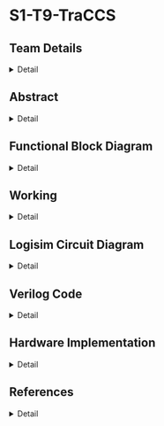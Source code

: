   # S1-T9-TraCCS

<!-- First Section -->
## Team Details
<details>
  <summary>Detail</summary>

  > Semester: 3rd Sem B. Tech. CSE

  > Section: S1

  > Team ID: T9

  > Member-1: Dhruv Sandilya, 231CS122, dhruvsandilya.231cs122@nitk.edu.in

  > Member-2: Sai Samanyu K, 231CS152, saisamanyukulakarni.231cs152@nitk.edu.in

  > Member-3: Vrishank Honnavalli, 231CS165, vrishanksh.231cs165@nitk.edu.in
</details>

<!-- Second Section -->
## Abstract
<details>
  <summary>Detail</summary>
  
>1. Motivation: In today’s world the traffic congestion problems are increasing exponentially.
Not only does this cause delays to the people driving it also delays the pedestrians and also
puts their safety at risk trying to navigate the busy intersections. It is imperative to have
a model that controls the traffic flow to ensure a safe and smooth transit for all the people,
which is why we have come up with TraCCS (Traffic Control and Coordination System).
>2. Problem Statement: The fixed-timing signals used today fail to adapt to fluctuating traffic
volumes throughout the day, leading to bottlenecks at busy intersections. In this project we
are going to implement a traffic light controller that controls crossroads consisting of a main
road (East-West) and an intersecting side road (North-South).
>3. Features:
>
>>• Adaptive Signal Control: Manually adjusting traffic light timings based on real-time
traffic conditions. This reduces wait times, prevents congestion, and optimizes traffic
flow.
>>
>>• Energy Efficiency: Integration of the the traffic light control system with clean, renew-
able solar energy to power the LED’s during daytime with a backup power source.
</details>

## Functional Block Diagram
<details>
  <summary>Detail</summary>
  

<img width="322" alt="S1-T9-TraCCS drawio" src="https://github.com/user-attachments/assets/d0bde9d9-4529-44f8-8c50-f18416734141">
</details>

<!-- Third Section -->
## Working
<details>
  <summary>Detail</summary>

  > The 4-way traffic light controller operates in a cyclic sequence to manage traffic for both North-South (NS) and East-West (EW) directions, adjusting the green light duration based on traffic conditions.

>>Reset: The system starts by resetting, ensuring all lights are in their initial states—NS or EW red.

>>Traffic Condition Detection: Based on the inputs for traffic conditions (low, moderate, high) for both NS and EW, the system determines the duration of the green light for each direction. There are nine possible combinations of traffic, from low-low to high-high.

>>NS Green: The NS traffic light turns green for a duration corresponding to the traffic (7 units for low, 14 for moderate, and 21 for high). The EW light remains red during this period.

>>NS Yellow: After the green light, NS turns yellow for 1 unit of time.

>>EW Green: Next, the EW light turns green, with a duration based on the EW traffic condition, while NS remains red.

>>EW Yellow: The EW light turns yellow for 1 unit before switching back to red.

>>Cycle Repeats: The process repeats, adjusting the green light duration for each direction according to the real-time traffic conditions.

>>NOTE : For an invalid input we feeded the system to take the M-M, Moderate-Moderate Value of Traffic.
>><img width="306" alt="s1-traccs-func" src="https://github.com/user-attachments/assets/d137744e-9d2f-4cc5-9257-482aa620f9f9">
</details>

<!-- Fourth Section -->
## Logisim Circuit Diagram
<details>
  <summary>Detail</summary>
  <details>
  <summary>TraCCS Main Circuit Module</summary>

  > ![MAIN](https://github.com/user-attachments/assets/3f7d2c50-fc73-4be7-aa55-b65db5513329)
</details>
<details>
  <summary>Sub-Modules of TraCCS</summary>
<details>
  <summary>Low traffic-Low traffic Module</summary>

  > ![low-low](https://github.com/user-attachments/assets/7e7a4ce4-b692-4e2d-b4dc-f478c0dfee2f)
</details>
<details>
  <summary>Low traffic-Moderate traffic Module</summary>

  > ![low mod](https://github.com/user-attachments/assets/c91771e5-921c-4766-aeb0-0385b18526e9)
</details>
<details>
  <summary>Low traffic-High traffic Module</summary>

  > ![low high](https://github.com/user-attachments/assets/505beb3d-dbd8-4662-af7b-6ab8073bca21)
</details>
<details>
  <summary>Moderate traffic-Low traffic Module</summary>

  > ![mod low](https://github.com/user-attachments/assets/6fda2c38-1cc5-4e33-8574-ba02887d9e18)
</details>
<details>
  <summary>Moderate traffic-Moderate traffic Module</summary>

  > ![mod-mod](https://github.com/user-attachments/assets/8508e5e6-9be2-4f6d-92fb-802988d1a3e4)
</details>
<details>
  <summary>Moderate traffic-High traffic Module</summary>

  > ![mod high](https://github.com/user-attachments/assets/e7f8340a-4802-4d41-9e74-507d1b16b459)
</details>
<details>
  <summary>High traffic-Low traffic Module</summary>

  > ![high low](https://github.com/user-attachments/assets/8974006f-f2fd-4d94-9a33-8c946101d428)
</details>
<details>
  <summary>High traffic-Moderate traffic Module</summary>

  > ![high mod](https://github.com/user-attachments/assets/e4ddd57a-2c44-4852-9863-58a622dcd5b7)
</details>
<details>
  <summary>High traffic-High traffic Module</summary>

  > ![high-high](https://github.com/user-attachments/assets/02c1dd60-a5e8-46cd-a522-420773413ea7)
</details>
<details>
  <summary>Traffic Selector Module</summary>

  > ![traffic selector](https://github.com/user-attachments/assets/9973aa5c-8b99-4c18-9d92-50003fd2a39f)
</details>
</details>
</details>

<!-- Fifth Section -->
## Verilog Code
<details>
  <summary>Detail</summary>
```verilog
  
      //BEHAVIORAL
      module traffic_light_controller(
      input wire clk,  // Clock input
      input wire rst,  // Reset input
      input wire [1:0] traffic_NS,  // Traffic condition for North-South (00 = low, 01 = moderate, 10 = high)
      input wire [1:0] traffic_EW,  // Traffic condition for East-West (00 = low, 01 = moderate, 10 = high)
      output reg [1:0] NS_light,    // 2-bit light for North-South (00 = red, 01 = yellow, 10 = green)
      output reg [1:0] EW_light     // 2-bit light for East-West (00 = red, 01 = yellow, 10 = green)
      );

      // Traffic conditions
      localparam LOW = 2'b00;
      localparam MODERATE = 2'b01;
      localparam HIGH = 2'b10;

      // Timing parameters (assuming units of time as clock cycles)
      localparam LOW_GREEN = 7;
      localparam MOD_GREEN = 14;
      localparam HIGH_GREEN = 21;
      localparam YELLOW_TIME = 1;

      // State definitions
      localparam RED = 2'b00;
      localparam YELLOW = 2'b01;
      localparam GREEN = 2'b10;

      reg [4:0] counter;  // Counter to manage timing
      reg [1:0] state;  // 00 = NS green, EW red; 01 = NS yellow, EW red; 10 = NS red, EW green; 11 = NS red, EW yellow
  
      always @(posedge clk or posedge rst) begin
        if (rst) begin
            // Reset the system
            counter <= 0;
            state <= 2'b00;
            NS_light <= GREEN;
            EW_light <= RED;
        end else begin
            case (state)
            2'b00: begin  // NS green, EW red
                case (traffic_NS)
                    LOW: if (counter < LOW_GREEN) counter <= counter + 1;
                    MODERATE: if (counter < MOD_GREEN) counter <= counter + 1;
                    HIGH: if (counter < HIGH_GREEN) counter <= counter + 1;
                endcase
                if ((traffic_NS == LOW && counter == LOW_GREEN) ||
                    (traffic_NS == MODERATE && counter == MOD_GREEN) ||
                    (traffic_NS == HIGH && counter == HIGH_GREEN)) begin
                    NS_light <= YELLOW;  // Transition to yellow
                    EW_light <= RED;
                    counter <= 0;
                    state <= 2'b01;
                end
            end
            
            2'b01: begin  // NS yellow, EW red
                if (counter < YELLOW_TIME) counter <= counter + 1;
                else begin
                    NS_light <= RED;
                    EW_light <= GREEN;
                    counter <= 0;
                    state <= 2'b10;
                end
            end
            
            2'b10: begin  // NS red, EW green
                case (traffic_EW)
                    LOW: if (counter < LOW_GREEN) counter <= counter + 1;
                    MODERATE: if (counter < MOD_GREEN) counter <= counter + 1;
                    HIGH: if (counter < HIGH_GREEN) counter <= counter + 1;
                endcase
                if ((traffic_EW == LOW && counter == LOW_GREEN) ||
                    (traffic_EW == MODERATE && counter == MOD_GREEN) ||
                    (traffic_EW == HIGH && counter == HIGH_GREEN)) begin
                    EW_light <= YELLOW;  // Transition to yellow
                    counter <= 0;
                    state <= 2'b11;
                end
            end
            
            2'b11: begin  // NS red, EW yellow
                if (counter < YELLOW_TIME) counter <= counter + 1;
                else begin
                    EW_light <= RED;
                    NS_light <= GREEN;
                    counter <= 0;
                    state <= 2'b00;
                end
            end
        endcase
    end
    end

    endmodule
    
```
```verilog
    //TESTBENCH
    module traffic_light_tb();

    // Testbench signals
    reg clk;
    reg rst;
    reg [1:0] traffic_NS;  // Traffic condition for North-South
    reg [1:0] traffic_EW;  // Traffic condition for East-West
    wire [1:0] NS_light;   // Output light for North-South
    wire [1:0] EW_light;   // Output light for East-West

    // Instantiate the traffic light controller module
    traffic_light_controller uut (
    .clk(clk),
    .rst(rst),
    .traffic_NS(traffic_NS),
    .traffic_EW(traffic_EW),
    .NS_light(NS_light),
    .EW_light(EW_light)
    );

    always begin
    clk=0;
    
    forever #5 clk = ~clk;
    end

    initial begin
    rst = 1;
    #10 rst = 0; 

    // Test Case 1: Low Traffic on both North-South and East-West
    traffic_NS = 2'b00; 
    traffic_EW = 2'b00;  // Both Low
    #200;

    // Test Case 2: Moderate Traffic on North-South, Low Traffic on East-West
    traffic_NS = 2'b01; 
    traffic_EW = 2'b00;  // NS Moderate, EW Low
    #200;

    // Test Case 3: High Traffic on North-South, Low Traffic on East-West
    traffic_NS = 2'b10; 
    traffic_EW = 2'b00;  // NS High, EW Low
    #300;

    // Test Case 4: Low Traffic on North-South, Moderate Traffic on East-West
    traffic_NS = 2'b00; 
    traffic_EW = 2'b01;  // NS Low, EW Moderate
    #200;
    // Test Case 5: Low Traffic on North-South, High Traffic on East-West
    traffic_NS = 2'b00;
    traffic_EW = 2'b10;  // NS Low, EW High
    #300;

    // Test Case 6: High Traffic on both North-South and East-West
    traffic_NS = 2'b10; 
    traffic_EW = 2'b10;  // Both High
    #400;

    // Test Case 7: Moderate Traffic on both North-South and East-West
    traffic_NS = 2'b01; 
    traffic_EW = 2'b01;  // Both Moderate
    #300;

    // Test Case 8: Reset the system and restart
    rst = 1;  // Activate reset
    #10 rst = 0;  // Release reset
    traffic_NS = 2'b00; 
    traffic_EW = 2'b00;  // Restart with low traffic
    #200;


    $stop;  // End simulation
    end

    initial begin
    $monitor("At time %t: NS_light = %b, EW_light = %b, traffic_NS = %b, traffic_EW = %b", 
             $time, NS_light, EW_light, traffic_NS, traffic_EW);
    end

    endmodule
```

```verilog
    //GATE LEVEL
    module Traffic_Selector(
    input NS1, NS2, EW1, EW2,   // Inputs corresponding to the traffic signals
    output O1, O2, O3, O4, O5, O6, O7, O8, O9  // Outputs based on the logic given
    );

    // Inverters for the inputs
    wire NS1_n, NS2_n, EW1_n, EW2_n;
    not (NS1_n, NS1);
    not (NS2_n, NS2);
    not (EW1_n, EW1);
    not (EW2_n, EW2);

    // O1 = NS1'NS2'EW1'EW2'
    and (O1, NS1_n, NS2_n, EW1_n, EW2_n);

    // O2 = NS1'NS2'EW1'EW2
    and (O2, NS1_n, NS2_n, EW1_n, EW2);

    // O3 = NS1'NS2EW1'EW2'
    and (O3, NS1_n, NS2_n, EW1, EW2_n);

    // O4 = NS1'EW1'EW2'
    and (O4, NS1_n, EW1_n, EW2_n);

    // O5 = EW1EW2 + EW1NS2 + NS1NS2
    wire EW1_EW2, EW1_NS2, NS1_NS2;
    and (EW1_EW2, EW1, EW2);
    and (EW1_NS2, EW1, NS2);
    and (NS1_NS2, NS1, NS2);
    or (O5, EW1_EW2, EW1_NS2, NS1_NS2);

    // O6 = NS1'EW1EW2'
    and (O6, NS1_n, EW1, EW2_n);

    // O7 = NS1NS2'EW1'EW2'
    and (O7, NS1, NS2_n, EW1_n, EW2_n);

    // O8 = NS1NS2'EW1'EW2
    and (O8, NS1, NS2_n, EW1_n, EW2);

    // O9 = NS1NS2EW1EW2'
    and (O9, NS1, NS2, EW1, EW2_n);
  
    endmodule

    module Enable_and_UpDown (
    input rst,      // Reset signal (0 or 1)
    input O1, O2, O3, O4, O5, O6, O7, O8, O9,  // Inputs O1 to O9
    output R1, R2, R3, R4, R5, R6, R7, R8, R9 // Outputs R1 to R9
    );

    // XOR gates for each Ri = xor(rst, Oi)
    xor (R1, rst, O1);  // R1 = rst XOR O1
    xor (R2, rst, O2);  // R2 = rst XOR O2
    xor (R3, rst, O3);  // R3 = rst XOR O3
    xor (R4, rst, O4);  // R4 = rst XOR O4
    xor (R5, rst, O5);  // R5 = rst XOR O5
    xor (R6, rst, O6);  // R6 = rst XOR O6
    xor (R7, rst, O7);  // R7 = rst XOR O7
    xor (R8, rst, O8);  // R8 = rst XOR O8
    xor (R9, rst, O9);  // R9 = rst XOR O9

    endmodule
    module UpDownCounter (
    input clk,         // Clock signal
    input rst,         // Reset signal
    input enable,      // Enable signal (counting only when enable is high)
    input up_down,     // Up/Down control (1 = count up, 0 = count down)
    output A, B, C, D, E, F  // 6-bit output (A is MSB, F is LSB)
    );
    // Internal wires for flip-flop outputs and logic
    wire qA, qB, qC, qD, qE, qF; // Flip-flop outputs
    wire dA, dB, dC, dD, dE, dF; // D inputs for flip-flops
    wire not_up_down;  // Inverted up_down signal
    wire and_enable_up, and_enable_down;  // AND gates for enable and up/down control

    // Invert up_down signal
    not(not_up_down, up_down);

    // A bit (MSB)
    xor(dA, qA, (enable & up_down));  // T-flip flop behavior using XOR for counting
    dff ffA(.clk(clk), .rst(rst), .d(dA), .q(qA));
    
    // B bit
    wire andAB;
    and(andAB, qA, enable);  // Toggle when A flips
    xor(dB, qB, (andAB & up_down));  // T-flip flop with enable and up/down
    dff ffB(.clk(clk), .rst(rst), .d(dB), .q(qB));
    
    // C bit
    wire andBC;
    and(andBC, qA, qB, enable);  // Toggle when both A and B flip
    xor(dC, qC, (andBC & up_down));  // T-flip flop with enable and up/down
    dff ffC(.clk(clk), .rst(rst), .d(dC), .q(qC));
    
    // D bit
    wire andCD;
    and(andCD, qA, qB, qC, enable);  // Toggle when A, B, and C flip
    xor(dD, qD, (andCD & up_down));  // T-flip flop with enable and up/down
    dff ffD(.clk(clk), .rst(rst), .d(dD), .q(qD));
    
    // E bit
    wire andDE;
    and(andDE, qA, qB, qC, qD, enable);  // Toggle when A, B, C, and D flip
    xor(dE, qE, (andDE & up_down));  // T-flip flop with enable and up/down
    dff ffE(.clk(clk), .rst(rst), .d(dE), .q(qE));
    
    // F bit (LSB)
    wire andEF;
    and(andEF, qA, qB, qC, qD, qE, enable);  // Toggle when A, B, C, D, and E flip
    xor(dF, qF, (andEF & up_down));  // T-flip flop with enable and up/down
    dff ffF(.clk(clk), .rst(rst), .d(dF), .q(qF));

    // Output assignment
    assign A = qA;
    assign B = qB;
    assign C = qC;
    assign D = qD;
    assign E = qE;
    assign F = qF;

    endmodule
    module UpDownCounter4bit (
    input clk,          // Clock signal
    input rst,          // Reset signal (active high)
    input enable,       // Enable signal (when 1, counting is enabled)
    input up_down,      // Up/Down control (1 = Up, 0 = Down)
    output A, B, C, D   // 4-bit output (A is MSB, D is LSB)
    );

    wire qA, qB, qC, qD;    // Outputs of flip-flops
    wire dA, dB, dC, dD;    // D inputs for the flip-flops
    wire tA, tB, tC, tD;    // T inputs for toggling the counter
    wire not_up_down;        // Inverted up_down signal
    wire and_enable_tA, and_enable_tB, and_enable_tC, and_enable_tD; // AND gates for enable and T-flip control

    // Invert up_down signal
    not(not_up_down, up_down);

    // T-Flip Flop logic using XOR gates for Up/Down control
    // If up_down = 1, the counter counts up, otherwise it counts down.

    // Flip-flop for A (MSB)
    xor(tA, qA, up_down);             // Toggle A based on up_down signal
    and(and_enable_tA, enable, tA);   // Enable control for flip-flop A
    xor(dA, qA, and_enable_tA);       // D input for flip-flop A
    dff ffA(.clk(clk), .rst(rst), .d(dA), .q(qA));

    // Flip-flop for B
    xor(tB, qB, qA);                  // T-flip flop toggling based on previous bit (A)
    xor(tB_up, tB, up_down);          // XOR for up/down control
    and(and_enable_tB, enable, tB_up);
    xor(dB, qB, and_enable_tB);
    dff ffB(.clk(clk), .rst(rst), .d(dB), .q(qB));

    // Flip-flop for C
    xor(tC, qC, qB);                  // T-flip flop toggling based on previous bit (B)
    xor(tC_up, tC, up_down);
    and(and_enable_tC, enable, tC_up);
    xor(dC, qC, and_enable_tC);
    dff ffC(.clk(clk), .rst(rst), .d(dC), .q(qC));

    // Flip-flop for D (LSB)
    xor(tD, qD, qC);                  // T-flip flop toggling based on previous bit (C)
    xor(tD_up, tD, up_down);
    and(and_enable_tD, enable, tD_up);
    xor(dD, qD, and_enable_tD);
    dff ffD(.clk(clk), .rst(rst), .d(dD), .q(qD));

    // Output assignment
    assign A = qA;
    assign B = qB;
    assign C = qC;
    assign D = qD;

    endmodule
    module UpDownCounter5bit (
    input clk,          // Clock signal
    input rst,          // Reset signal (active high)
    input enable,       // Enable signal (when 1, counting is enabled)
    input up_down,      // Up/Down control (1 = Up, 0 = Down)
    output A, B, C, D, E  // 5-bit output (A is MSB, E is LSB)
    );

    wire qA, qB, qC, qD, qE;  // Outputs of flip-flops
    wire dA, dB, dC, dD, dE;  // D inputs for the flip-flops
    wire tA, tB, tC, tD, tE;  // T inputs for toggling the counter
    wire not_up_down;          // Inverted up_down signal
    wire and_enable_tA, and_enable_tB, and_enable_tC, and_enable_tD, and_enable_tE; // AND gates for enable and T-flip          control

    // Invert up_down signal
    not(not_up_down, up_down);

    // T-Flip Flop logic using XOR gates for Up/Down control
    // If up_down = 1, the counter counts up, otherwise it counts down.

    // Flip-flop for A (MSB)
    xor(tA, qA, up_down);             // Toggle A based on up_down signal
    and(and_enable_tA, enable, tA);   // Enable control for flip-flop A
    xor(dA, qA, and_enable_tA);       // D input for flip-flop A
    dff ffA(.clk(clk), .rst(rst), .d(dA), .q(qA));

    // Flip-flop for B
    xor(tB, qB, qA);                  // T-flip flop toggling based on previous bit (A)
    xor(tB_up, tB, up_down);          // XOR for up/down control
    and(and_enable_tB, enable, tB_up);
    xor(dB, qB, and_enable_tB);
    dff ffB(.clk(clk), .rst(rst), .d(dB), .q(qB));

    // Flip-flop for C
    xor(tC, qC, qB);                  // T-flip flop toggling based on previous bit (B)
    xor(tC_up, tC, up_down);
    and(and_enable_tC, enable, tC_up);
    xor(dC, qC, and_enable_tC);
    dff ffC(.clk(clk), .rst(rst), .d(dC), .q(qC));

    // Flip-flop for D
    xor(tD, qD, qC);                  // T-flip flop toggling based on previous bit (C)
    xor(tD_up, tD, up_down);
    and(and_enable_tD, enable, tD_up);
    xor(dD, qD, and_enable_tD);
    dff ffD(.clk(clk), .rst(rst), .d(dD), .q(qD));

    // Flip-flop for E (LSB)
    xor(tE, qE, qD);                  // T-flip flop toggling based on previous bit (D)
    xor(tE_up, tE, up_down);
    and(and_enable_tE, enable, tE_up);
    xor(dE, qE, and_enable_tE);
    dff ffE(.clk(clk), .rst(rst), .d(dE), .q(qE));

    // Output assignment
    assign A = qA;
    assign B = qB;
    assign C = qC;
    assign D = qD;
    assign E = qE;

    endmodule

    // D Flip-Flop module with asynchronous reset
    module dff (
    input clk,      // Clock signal
    input rst,      // Reset signal
    input d,        // Data input
    output reg q    // Output of flip-flop
    );
    always @(posedge clk or posedge rst) begin
        if (rst)
            q <= 1'b0;  // Reset the flip-flop output to 0
        else
            q <= d;     // Set the output to input data (D flip-flop behavior)
      end
    endmodule
    //1)LOW-LOW
    module low_low(
    input A,
    input B,
    input C,
    input D,
    output N1,
    output N0,
    output W1,
    output W0
    );

    // Intermediate wires for gates
    wire B_or_C_or_D;
    wire notB, notC, notD;
    
    // Calculate (B + C + D)
    or or1 (B_or_C_or_D, B, C, D);
    
    // Calculate NOTs for B, C, and D
    not not1 (notB, B);
    not not2 (notC, C);
    not not3 (notD, D);
    
    // Calculate N1
    and and1 (tempN1, A, B_or_C_or_D);
    not not4 (N1, tempN1);
    
    // Calculate N0
    and and2 (N0, notB, notC, notD);
    not not5 (N0, N0); // Invert the output for N0
    
    // Calculate W1
    and and3 (W1, A, B_or_C_or_D);
    
    // Calculate W0 (same as N0 in this case)
    and and4 (W0, notB, notC, notD);
    not not6 (W0, W0); // Invert the output for W0
    endmodule


    //2)LOW-MODERATE
    module low_mod(
    input A,
    input B,
    input C,
    input D,
    input E,
    input F,
    output W1,  // East-West light (formerly N1)
    output W0,  // East-West light (formerly N0)
    output N1,  // North-South light (formerly W1)
    output N0   // North-South light (formerly W0)
    );
    // Intermediate signals
    wire notA;
    wire notB;
    wire notC;
    wire notD;
    wire notE;
    wire or1;

    // Logic for East-West light (originally for North-South)
    not (notA, A);
    or (or1, B, C, D, E);
    and (W1, notA, or1);  // Now W1 corresponds to N1
    not (notB, B);
    not (notC, C);
    not (notD, D);
    not (notE, E);
    and (W0, notB, notC, notD, notE);  // Now W0 corresponds to N0

    // Logic for North-South light (originally for East-West)
    and (N1, A, or1);  // Now N1 corresponds to W1
    and (N0, notB, notC, notD, notE);  // Now N0 corresponds to W0

    endmodule


    //3)LOW-HIGH
    module low_high(
    input wire A, B, C, D, E, F, // Inputs
    output wire N1, N0, W1, W0   // Outputs
    );

    // Internal wires
    wire not_A, not_B, not_C, not_D, not_E;
    wire or_AB, or_ACDE, or_CDE, and_N0, and_W0, and_W1_temp, and_N1_temp;

    // Negate inputs
    not U1(not_A, A);
    not U2(not_B, B);
    not U3(not_C, C);
    not U4(not_D, D);
    not U5(not_E, E);

    // W1 = (A + B)(A + C + D + E) (originally N1)
    or  U6(or_AB, A, B);              // or_AB = A + B
    or  U7(or_ACDE, A, C, D, E);      // or_ACDE = A + C + D + E
    and U8(W1, or_AB, or_ACDE);       // W1 = (A + B)(A + C + D + E)

    // W0 = ~A . ~C . ~D . ~E (originally N0)
    and U9(and_W0, not_A, not_C, not_D, not_E);
    assign W0 = and_W0;               // W0 = ~A . ~C . ~D . ~E

    // N1 = ~A . ~B(C + D + E) (originally W1)
    or  U10(or_CDE, C, D, E);         // or_CDE = C + D + E
    and U11(and_N1_temp, not_A, not_B, or_CDE); // and_N1_temp = ~A . ~B(C + D + E)
    assign N1 = and_N1_temp;          // N1 = ~A . ~B(C + D + E)

    // N0 = ~A . ~C . ~D . ~E (originally W0)
    assign N0 = and_W0;               // N0 = ~A . ~C . ~D . ~E

    endmodule


    //4)MODERATE-LOW
    module mod_low(
    input A,
    input B,
    input C,
    input D,
    input E,
    input F,
    output N1,
    output N0,
    output W1,
    output W0
    );

    // Intermediate signals
    wire notA;
    wire notB;
    wire notC;
    wire notD;
    wire notE;
    wire or1;

    // Logic for North-South light
    not (notA, A);
    or (or1, B, C, D, E);
    and (N1, notA, or1);
    not (notB, B);
    not (notC, C);
    not (notD, D);
    not (notE, E);
    and (N0, notB, notC, notD, notE);

    // Logic for East-West light
    and (W1, A, or1); // Reusing or1 for W1
    and (W0, notB, notC, notD, notE); // Reusing the same not gates

    endmodule

    //5)MODERATE-MODERATE
    module mod_mod(
    input A,
    input B,
    input C,
    input D,
    input E,
    output N1,
    output N0,
    output W1,
    output W0
    );

    // Intermediate wires
    wire B_or_C_or_D_or_E;
    wire notB, notC, notD, notE;
    wire notB_and_C_and_D_and_E;
    
    // Calculate (B + C + D + E)
    or or1 (B_or_C_or_D_or_E, B, C, D, E);
    
    // Calculate NOTs for B, C, D, and E
    not not1 (notB, B);
    not not2 (notC, C);
    not not3 (notD, D);
    not not4 (notE, E);
    
    // Calculate (~B + ~C + ~D + ~E)
    wire notB_or_notC_or_notD_or_notE;
    or or2 (notB_or_notC_or_notD_or_notE, notB, notC, notD, notE);
    
    // Calculate (B.C.D.E)
    and and1 (notB_and_C_and_D_and_E, B, C, D, E);
    
    // Calculate N1
    wire tempN1;
    and and2 (tempN1, notB_or_notC_or_notD_or_notE, B_or_C_or_D_or_E);
    not not5 (N1, tempN1);
    
    // Calculate N0
    wire tempN0;
    or or3 (tempN0, (notB & notC & notD & notE), notB_and_C_and_D_and_E);
    not not6 (N0, tempN0);
    
    // Assign W1
    assign W1 = A;
    
    // Calculate W0
    wire tempW0;
    or or4 (tempW0, (notB & notC & notD & notE), notB_and_C_and_D_and_E);
    not not7 (W0, tempW0);

    endmodule

    //6)MODERATE-HIGH
    module mod_high(
    input A, B, C, D, E, F,
    output N1, N0, W1, W0
    );
    wire notA, notB, notC, notD, notE, notF;
    wire term1, term2, term3, term4, term5, term6;
    
    not (notA, A);
    not (notB, B);
    not (notC, C);
    not (notD, D);
    not (notE, E);
    not (notF, F);

    wire T1, T2, T3, T4, T5;
    
    or (T1, A, C, D, E, F);
    or (T2, A, notC, notD, notE, notF);
    or (T3, A, notB);
    or (T4, notA, B, C, D);
    or (T5, notA, B, C, E, F);

    and (N1, T1, T2, T3, T4, T5);

    wire termAB, termAC, termADE, termADF, term5, term6;
    
    and (termAB, A, B);
    and (termAC, A, C);
    and (termADE, A, D, E);
    and (termADF, A, D, F);
    and (term5, notB, C, D, E, F);
    and (term6, notA, notB, notC, notD, notE, notF);

    or (N0, termAB, termAC, termADE, termADF, term5, term6);

    or (W1, A, B);
    assign W0 = N0;

    endmodule


    //7)HIGH-LOW
    module high_low(
    input wire A, B, C, D, E, F, // Inputs
    output wire N1, N0, W1, W0   // Outputs
    );

    // Internal wires
    wire not_A, not_B, not_C, not_D, not_E;
    wire or_AB, or_ACDE, or_CDE, and_N0, and_W0, and_W1_temp, and_N1_temp;

    // Negate inputs
    not U1(not_A, A);
    not U2(not_B, B);
    not U3(not_C, C);
    not U4(not_D, D);
    not U5(not_E, E);

    // N1 = (A + B)(A + C + D + E)
    or  U6(or_AB, A, B);              // or_AB = A + B
    or  U7(or_ACDE, A, C, D, E);      // or_ACDE = A + C + D + E
    and U8(N1, or_AB, or_ACDE);       // N1 = (A + B)(A + C + D + E)

    // N0 = ~A . ~C . ~D . ~E
    and U9(and_N0, not_A, not_C, not_D, not_E);
    assign N0 = and_N0;               // N0 = ~A . ~C . ~D . ~E

    // W1 = ~A . ~B(C + D + E)
    or  U10(or_CDE, C, D, E);         // or_CDE = C + D + E
    and U11(and_W1_temp, not_A, not_B, or_CDE); // and_W1_temp = ~A . ~B(C + D + E)
    assign W1 = and_W1_temp;          // W1 = ~A . ~B(C + D + E)

    // W0 = ~A . ~C . ~D . ~E (same as N0)
    assign W0 = and_N0;               // W0 = ~A . ~C . ~D . ~E

    endmodule


    //8)HIGH MODERATE
    module high_mod(
    input A, B, C, D, E, F,
    output N1, N0, W1, W0
    );
    wire notA, notB, notC, notD, notE, notF;
    wire term1, term2, term3, term4, term5, term6;

    not (notA, A);
    not (notB, B);
    not (notC, C);
    not (notD, D);
    not (notE, E);
    not (notF, F);

    wire T1, T2, T3, T4, T5;

    or (T1, A, C, D, E, F);
    or (T2, A, notC, notD, notE, notF);
    or (T3, A, notB);
    or (T4, notA, B, C, D);
    or (T5, notA, B, C, E, F);

    and (N1, T1, T2, T3, T4, T5);

    wire termAB, termAC, termADE, termADF, term5, term6;

    and (termAB, A, B);
    and (termAC, A, C);
    and (termADE, A, D, E);
    and (termADF, A, D, F);
    and (term5, notB, C, D, E, F);
    and (term6, notA, notB, notC, notD, notE, notF);

    or (N0, termAB, termAC, termADE, termADF, term5, term6);

    or (W1, A, B);
    assign W0 = N0;

    endmodule



    //9)HIGH-HIGH
    module high_high(
    input A,
    input B,
    input C,
    input D,
    input E,
    input F,
    output N1,
    output N0,
    output W1,
    output W0
    );

    // Intermediate wires
    wire B_or_C_or_D_or_E_or_F;
    wire notB, notC, notD, notE, notF;
    wire notB_or_notD_or_notE;
    wire notB_or_notC;
    wire and1, and2, and3, and4;
    wire A_and_B_and_C_and_D_and_E_and_F;

    // Calculate (B + C + D + E + F)
    or or1 (B_or_C_or_D_or_E_or_F, B, C, D, E, F);
    
    // Calculate NOTs for B, C, D, E, and F
    not not1 (notB, B);
    not not2 (notC, C);
    not not3 (notD, D);
    not not4 (notE, E);
    not not5 (notF, F);
    
    // Calculate (~B + ~D + ~E)
    or or2 (notB_or_notD_or_notE, notB, notD, notE);
    
    // Calculate (~B + ~C)
    or or3 (notB_or_notC, notB, notC);
    
    // Calculate A AND B AND C AND D AND E AND F
    and and5 (A_and_B_and_C_and_D_and_E_and_F, A, B, C, D, E, F);
    
    // Calculate N1
    wire tempN1;
    and and6 (and1, B_or_C_or_D_or_E_or_F, notB_or_notD_or_notE);
    and and7 (and2, and1, notB_or_notC);
    not not6 (tempN1, A); // ~A
    and and8 (N1, and2, tempN1);
    
    // Calculate N0
    wire tempN0;
    or or4 (tempN0, A_and_B_and_C_and_D_and_E_and_F, (notB & (notC & D & notF) & notA));
    not not7 (N0, tempN0);

    // Calculate W1
    wire andBDEF, andBC, orW1;
    and and9 (andBDEF, B, D, E, F);
    and and10 (andBC, B, C);
    or or5 (orW1, andBDEF, andBC);
    or or6 (W1, orW1, A);

    // Calculate W0 (same as N0 in this case)
    or or7 (tempW0, A_and_B_and_C_and_D_and_E_and_F, (notB & (notC & D & notF) & notA));
    not not8 (W0, tempW0);

    endmodule
```

</details>

## Hardware Implementation
<details>
  <summary>Detail</summary>
<details>
  <summary>Hardware Model Design</summary>
  
## Overview
This project is a scaled-down version of a full traffic control system, implemented as a hardware model. The system components include modules for selecting traffic flow, controlling lights, and managing traffic density at a 4-way intersection.

## Components

- **Traffic Selector Module** - Selects an appropriate submodule based on traffic flow density.
- **Traffic Flow Modules** - Contains nine software-implemented submodules for different traffic flow scenarios. In this hardware model, we implemented only the Low-Low traffic module due to time and component limitations.
- **Light Module** - Controls signals for Green, Yellow, and Red lights at the intersection.

---

### Traffic Selector Module

The Traffic Selector Module uses a 4-bit input:
- The first 2 bits represent the North-South (NS) road.
- The last 2 bits represent the East-West (EW) road.

Traffic levels are encoded as follows:
- `00` - Low Traffic
- `01` - Moderate Traffic
- `10` - High Traffic

In this hardware model, we only implemented the Low-Low traffic submodule (low traffic on both NS and EW roads). When the input is `0000`, the Traffic Selector Module activates the Low-Low traffic submodule.

---

### Low-Low Module

The Low-Low Module controls traffic lights for low-density traffic using a 4-bit down counter constructed with two 7476 ICs (JK Flip-Flops).

#### Light Timing
- **NS road** receives a green light for 7 seconds, while EW stays red.
- **Both roads** display yellow for 1 second.
- **EW road** receives a green light for 7 seconds, while NS stays red.

The total cycle time for the lights is:
7 seconds (Green) + 1 second (Yellow) + 7 seconds (Red) + 1 second (Yellow) = 16 seconds

---

### Light Module

The Light Module is a combinational circuit that displays lights using a 2-bit binary output for each road:
- `00` - Red Light
- `01` - Yellow Light
- `10` - Green Light

This output format allows for a straightforward display and control of the lights at the intersection.

</details>

<details>
  <summary>Circuit Diagram</summary>
  ![S1-T9_HardwareCircuit](https://github.com/user-attachments/assets/90ac5a13-53b8-46a8-83a6-c0416762bf91)
</details>
</details>

## References
<details>
  <summary>Detail</summary>
  
> Digital Design *M. Morris Mano, Michael D. Ciletti*
> 
  >[(Digital Design PDF)](http://surl.li/avkgxx)
>
> NOC *Hardware modeling using verilog, IIT Kharagpur*
> 
   >[(NPTEL Lectures)](https://nptel.ac.in/courses/106/105/106105165/)
>
> 555 Timer IC : Types, Construction, Working & Application
> 
   >[(555 Timer IC)](https://www.electricaltechnology.org/2014/12/555-timer.html)
> 
> Four Way Traffic Lights Circuit using 555 Timer IC
> 
   >[(www.circuitdigest.com/)](https://circuitdigest.com/electronic-circuits/four-way-traffic-light-circuit)
>
> Four Way Traffic Light Circuit
> 
   >[(www.circuits-diy.com)](https://www.circuits-diy.com/four-way-traffic-light-circuit/)
   
</details>


